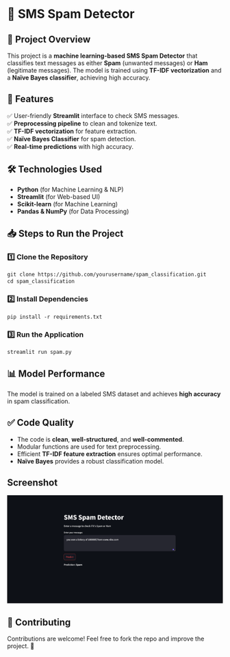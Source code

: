 # 📱 SMS Spam Detector

## 📝 Project Overview
This project is a **machine learning-based SMS Spam Detector** that classifies text messages as either **Spam** (unwanted messages) or **Ham** (legitimate messages). The model is trained using **TF-IDF vectorization** and a **Naïve Bayes classifier**, achieving high accuracy.

## 🚀 Features
✅ User-friendly **Streamlit** interface to check SMS messages.  
✅ **Preprocessing pipeline** to clean and tokenize text.  
✅ **TF-IDF vectorization** for feature extraction.  
✅ **Naïve Bayes Classifier** for spam detection.  
✅ **Real-time predictions** with high accuracy.  

## 🛠️ Technologies Used
- **Python** (for Machine Learning & NLP)
- **Streamlit** (for Web-based UI)
- **Scikit-learn** (for Machine Learning)
- **Pandas & NumPy** (for Data Processing)

## 📥 Steps to Run the Project
### 1️⃣ Clone the Repository
```
git clone https://github.com/yourusername/spam_classification.git
cd spam_classification
```

### 2️⃣ Install Dependencies
```
pip install -r requirements.txt
```

### 3️⃣ Run the Application
```
streamlit run spam.py
```

## 📊 Model Performance
The model is trained on a labeled SMS dataset and achieves **high accuracy** in spam classification.

## ✅ Code Quality
- The code is **clean**, **well-structured**, and **well-commented**.
- Modular functions are used for text preprocessing.
- Efficient **TF-IDF feature extraction** ensures optimal performance.
- **Naïve Bayes** provides a robust classification model.

## Screenshot
![alt text](<spam.png>)



## 🤝 Contributing
Contributions are welcome! Feel free to fork the repo and improve the project. 🚀

